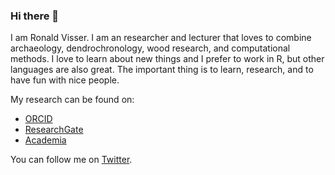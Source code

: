 ### Hi there 👋

I am Ronald Visser. I am an researcher and lecturer that loves to combine archaeology, dendrochronology, wood research, and computational methods. I love to learn about new things and I prefer to work in R, but other languages are also great. The important thing is to learn, research, and to have fun with nice people.

My research can be found on:
- [ORCID](https://orcid.org/0000-0001-6966-1729)
- [ResearchGate](https://www.researchgate.net/profile/Ronald-Visser-5)
- [Academia](https://saxion.academia.edu/RonaldVisser)

You can follow me on [Twitter](https://twitter.com/RonaldMVisser).
